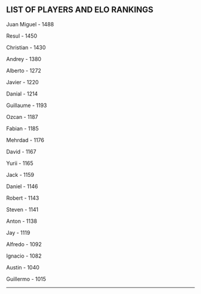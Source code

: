 ## LIST OF PLAYERS AND ELO RANKINGS


Juan Miguel - 1488


Resul - 1450


Christian - 1430


Andrey - 1380


Alberto - 1272


Javier - 1220


Danial - 1214


Guillaume - 1193


Ozcan - 1187


Fabian - 1185


Mehrdad - 1176


David - 1167


Yurii - 1165


Jack - 1159


Daniel - 1146


Robert - 1143


Steven - 1141


Anton - 1138


Jay - 1119


Alfredo - 1092


Ignacio - 1082


Austin - 1040


Guillermo - 1015



--------------------------------------------------------------
